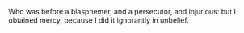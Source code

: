 Who was before a blasphemer, and a persecutor, and injurious: but I obtained mercy, because I did it ignorantly in unbelief.
